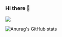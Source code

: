 ### Hi there 👋

<a href="버튼을 눌렀을 때 이동할 링크" target="_blank"><img src="https://img.shields.io/badge/Unity-FFFFFF?style=plastic&logo=#FFFFFF&logoColor=000000"/></a>

![Anurag's GitHub stats](https://github-readme-stats.vercel.app/api?username=P4TiK&show_icons=true&theme=radical)



<!--
**P4TiK/P4TiK** is a ✨ _special_ ✨ repository because its `README.md` (this file) appears on your GitHub profile.

Here are some ideas to get you started:

- 🔭 I’m currently working on ...
- 🌱 I’m currently learning ...
- 👯 I’m looking to collaborate on ...
- 🤔 I’m looking for help with ...
- 💬 Ask me about ...
- 📫 How to reach me: ...
- 😄 Pronouns: ...
- ⚡ Fun fact: ...
-->
